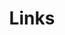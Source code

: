---
layout: Links
title: Links
links:
  - title: 我滴朋友们
    items:
      - sitename: 红尘的小窝
        url: https://github.com/Renovamen/flint
        img: https://www.redlnn.top/assets/imgs/avatar.webp
        desc: Red_lnn
---